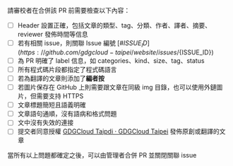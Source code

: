 請審校者在合併該 PR 前需要檢查以下內容：

- [ ] Header 設置正確，包括文章的類型、tag、分類、作者、譯者、摘要、reviewer 發佈時間等信息
- [ ] 若有相關 issue，則關聯 Issue 編號 [#${ISSUE_ID}](https://github.com/gdgcloud-taipei/website/issues/${ISSUE_ID})
- [ ] 為 PR 明確了 label 信息，如 categories、kind、size、tag、status
- [ ] 所有程式碼片段都指定了程式碼語言
- [ ] 若為翻譯的文章則添加了**編者按**
- [ ] 若圖片保存在 GitHub 上則需要跟文章在同級 img 目錄，也可以使用外鏈圖片，但需要支持 HTTPS
- [ ] 文章標題簡短且語義明確
- [ ] 文章語句通順，沒有語病和格式問題
- [ ] 文中沒有失效的連接
- [ ] 提交者同意授權 [GDGCloud Taipdi · GDGCloud Taipei](https://taipei.gdgcloud.tw/) 發佈原創或翻譯的文章

當所有以上問題都確定之後，可以由管理者合併 PR 並關閉關聯 issue